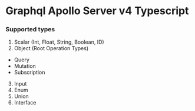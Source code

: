 # Graphql Apollo Server v4 Typescript

### Supported types
1. Scalar (Int, Float, String, Boolean, ID)
2. Object (Root Operation Types)
  * Query
  * Mutation
  * Subscription
3. Input
4. Enum
5. Union
6. Interface
